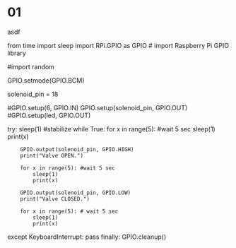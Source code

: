 # 01
asdf

from time import sleep
import RPi.GPIO as GPIO # import Raspberry Pi GPIO library

#import random

GPIO.setmode(GPIO.BCM)

solenoid_pin = 18

#GPIO.setup(6, GPIO.IN)
GPIO.setup(solenoid_pin, GPIO.OUT)
#GPIO.setup(led, GPIO.OUT)

try:
    sleep(1) #stabilize
    while True:
        for x in range(5): #wait 5 sec
            sleep(1)
            print(x)
    
        GPIO.output(solenoid_pin, GPIO.HIGH)
        print("Valve OPEN.")

        for x in range(5): #wait 5 sec
            sleep(1)
            print(x)

        GPIO.output(solenoid_pin, GPIO.LOW)
        print("Valve CLOSED.")

        for x in range(5): # wait 5 sec
            sleep(1)
            print(x)
except KeyboardInterrupt:
    pass
finally:
    GPIO.cleanup()
